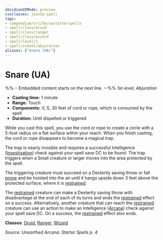 ```yaml
---
obsidianUIMode: preview
cssclasses: json5e-spell
tags:
- compendium/src/5e/uastarterspells
- spell/class/druid
- spell/class/ranger
- spell/class/wizard
- spell/level/1
- spell/school/abjuration
aliases: ["Snare (UA)"]
---
```

# Snare (UA)
%%-- Embedded content starts on the next line. --%%
*1st-level, Abjuration*  

- **Casting time:** 1 minute
- **Range:** Touch
- **Components:** V, S, 30 feet of cord or rope, which is consumed by the spell
- **Duration:** Until dispelled or triggered

While you cast this spell, you use the cord or rope to create a circle with a 5-foot radius on a flat surface within your reach. When you finish casting, the cord or rope disappears to become a magical trap.

The trap is nearly invisible and requires a successful Intelligence ([Investigation](/Systems/5e/rules/skills.md#Investigation)) check against your spell save DC to be found. The trap triggers when a Small creature or larger moves into the area protected by the spell.

The triggering creature must succeed on a Dexterity saving throw or fall [prone](/Systems/5e/rules/conditions.md#prone) and be hoisted into the air until it hangs upside down 3 feet above the protected surface, where it is [restrained](/Systems/5e/rules/conditions.md#restrained).

The [restrained](/Systems/5e/rules/conditions.md#restrained) creature can make a Dexterity saving throw with disadvantage at the end of each of its turns and ends the [restrained](/Systems/5e/rules/conditions.md#restrained) effect on a success. Alternatively, another creature that can reach the [restrained](/Systems/5e/rules/conditions.md#restrained) creature can use an action to make an Intelligence ([Arcana](/Systems/5e/rules/skills.md#Arcana)) check against your spell save DC. On a success, the [restrained](/Systems/5e/rules/conditions.md#restrained) effect also ends.

**Classes**: [Druid](/Systems/5e/classes/druid.md), [Ranger](/Systems/5e/classes/ranger.md), [Wizard](/Systems/5e/classes/wizard.md)

*Source: Unearthed Arcana: Starter Spells p. 4*